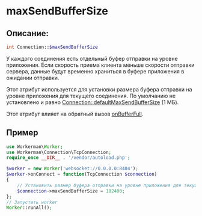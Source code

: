 # maxSendBufferSize
## Описание:
```php
int Connection::$maxSendBufferSize
```

У каждого соединения есть отдельный буфер отправки на уровне приложения. Если скорость приема клиента меньше скорости отправки сервера, данные будут временно храниться в буфере приложения в ожидании отправки.

Этот атрибут используется для установки размера буфера отправки на уровне приложения для текущего соединения. По умолчанию не установлено и равно [Connection::defaultMaxSendBufferSize](default-max-send-buffer-size.md) (1 МБ).

Этот атрибут влияет на обратный вызов [onBufferFull](../worker/on-buffer-full.md).

## Пример

```php
use Workerman\Worker;
use Workerman\Connection\TcpConnection;
require_once __DIR__ . '/vendor/autoload.php';

$worker = new Worker('websocket://0.0.0.0:8484');
$worker->onConnect = function(TcpConnection $connection)
{
    // Установить размер буфера отправки на уровне приложения для текущего соединения равным 102400 байт
    $connection->maxSendBufferSize = 102400;
};
// Запустить worker
Worker::runAll();
```
